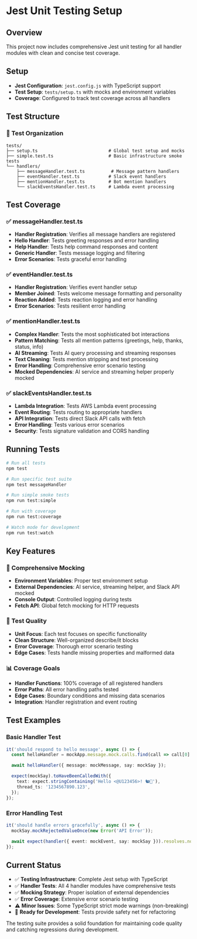 # Jest Unit Testing Setup

## Overview

This project now includes comprehensive Jest unit testing for all handler modules with clean and concise test coverage.

## Setup

- **Jest Configuration**: `jest.config.js` with TypeScript support
- **Test Setup**: `tests/setup.ts` with mocks and environment variables
- **Coverage**: Configured to track test coverage across all handlers

## Test Structure

### 📁 Test Organization
```
tests/
├── setup.ts                           # Global test setup and mocks
├── simple.test.ts                     # Basic infrastructure smoke tests
└── handlers/
    ├── messageHandler.test.ts          # Message pattern handlers
    ├── eventHandler.test.ts           # Slack event handlers
    ├── mentionHandler.test.ts         # Bot mention handlers
    └── slackEventsHandler.test.ts     # Lambda event processing
```

## Test Coverage

### ✅ messageHandler.test.ts
- **Handler Registration**: Verifies all message handlers are registered
- **Hello Handler**: Tests greeting responses and error handling
- **Help Handler**: Tests help command responses and content
- **Generic Handler**: Tests message logging and filtering
- **Error Scenarios**: Tests graceful error handling

### ✅ eventHandler.test.ts
- **Handler Registration**: Verifies event handler setup
- **Member Joined**: Tests welcome message formatting and personality
- **Reaction Added**: Tests reaction logging and error handling
- **Error Scenarios**: Tests resilient error handling

### ✅ mentionHandler.test.ts
- **Complex Handler**: Tests the most sophisticated bot interactions
- **Pattern Matching**: Tests all mention patterns (greetings, help, thanks, status, info)
- **AI Streaming**: Tests AI query processing and streaming responses
- **Text Cleaning**: Tests mention stripping and text processing
- **Error Handling**: Comprehensive error scenario testing
- **Mocked Dependencies**: AI service and streaming helper properly mocked

### ✅ slackEventsHandler.test.ts
- **Lambda Integration**: Tests AWS Lambda event processing
- **Event Routing**: Tests routing to appropriate handlers
- **API Integration**: Tests direct Slack API calls with fetch
- **Error Handling**: Tests various error scenarios
- **Security**: Tests signature validation and CORS handling

## Running Tests

```bash
# Run all tests
npm test

# Run specific test suite
npm test messageHandler

# Run simple smoke tests
npm run test:simple

# Run with coverage
npm run test:coverage

# Watch mode for development
npm run test:watch
```

## Key Features

### 🔧 Comprehensive Mocking
- **Environment Variables**: Proper test environment setup
- **External Dependencies**: AI service, streaming helper, and Slack API mocked
- **Console Output**: Controlled logging during tests
- **Fetch API**: Global fetch mocking for HTTP requests

### 🎯 Test Quality
- **Unit Focus**: Each test focuses on specific functionality
- **Clean Structure**: Well-organized describe/it blocks
- **Error Coverage**: Thorough error scenario testing
- **Edge Cases**: Tests handle missing properties and malformed data

### 📊 Coverage Goals
- **Handler Functions**: 100% coverage of all registered handlers
- **Error Paths**: All error handling paths tested
- **Edge Cases**: Boundary conditions and missing data scenarios
- **Integration**: Handler registration and event routing

## Test Examples

### Basic Handler Test
```typescript
it('should respond to hello message', async () => {
  const helloHandler = mockApp.message.mock.calls.find(call => call[0] === 'hello')[1];

  await helloHandler({ message: mockMessage, say: mockSay });

  expect(mockSay).toHaveBeenCalledWith({
    text: expect.stringContaining('Hello <@U123456>! 🐿️🌰'),
    thread_ts: '1234567890.123',
  });
});
```

### Error Handling Test
```typescript
it('should handle errors gracefully', async () => {
  mockSay.mockRejectedValueOnce(new Error('API Error'));

  await expect(handler({ event: mockEvent, say: mockSay })).resolves.not.toThrow();
});
```

## Current Status

- ✅ **Testing Infrastructure**: Complete Jest setup with TypeScript
- ✅ **Handler Tests**: All 4 handler modules have comprehensive tests
- ✅ **Mocking Strategy**: Proper isolation of external dependencies
- ✅ **Error Coverage**: Extensive error scenario testing
- ⚠️ **Minor Issues**: Some TypeScript strict mode warnings (non-breaking)
- 🎯 **Ready for Development**: Tests provide safety net for refactoring

The testing suite provides a solid foundation for maintaining code quality and catching regressions during development.